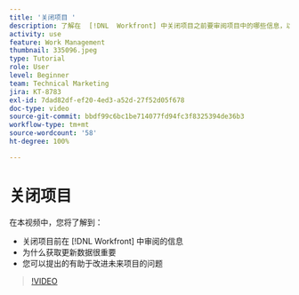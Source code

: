 ```yaml
---
title: '关闭项目 '
description: 了解在  [!DNL  Workfront] 中关闭项目之前要审阅项目中的哪些信息，以及获取更新数据的重要性。
activity: use
feature: Work Management
thumbnail: 335096.jpeg
type: Tutorial
role: User
level: Beginner
team: Technical Marketing
jira: KT-8783
exl-id: 7dad82df-ef20-4ed3-a52d-27f52d05f678
doc-type: video
source-git-commit: bbdf99c6bc1be714077fd94fc3f8325394de36b3
workflow-type: tm+mt
source-wordcount: '58'
ht-degree: 100%

---
```


# 关闭项目 

在本视频中，您将了解到：

* 关闭项目前在 [!DNL Workfront] 中审阅的信息
* 为什么获取更新数据很重要
* 您可以提出的有助于改进未来项目的问题

>[!VIDEO](https://video.tv.adobe.com/v/335096/?quality=12&learn=on&enablevpops=1)

<!--
This video is confusing. We have heard multiple complaints that it doesn't show how to actually change the project to Complete. "Change the project status to complete" covers the same material in more depth and clarity, so we've removed this tutorial from the TOC and redirected it's URL to point to "Change the project status to complete".
-->
